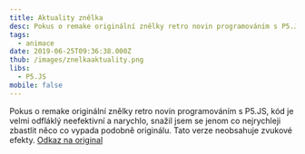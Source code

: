 ```yaml
---
title: Aktuality znělka
desc: Pokus o remake originální znělky retro novin programováním s P5.JS
tags:
  - animace
date: 2019-06-25T09:36:38.000Z
thub: /images/znelkaaktuality.png
libs:
  - P5.JS
mobile: false
---
```


Pokus o remake originální znělky retro novin programováním s P5.JS, kód je velmi odfláklý neefektivní a narychlo, snažil jsem se jenom co nejrychleji zbastlit něco co vypada podobně originálu. Tato verze neobsahuje zvukové efekty.
<a href="https://www.youtube.com/watch?v=cO1l5TVDAzA">Odkaz na original</a><br/>

<script language="javascript" type="text/javascript" src="sketch.js"></script>
